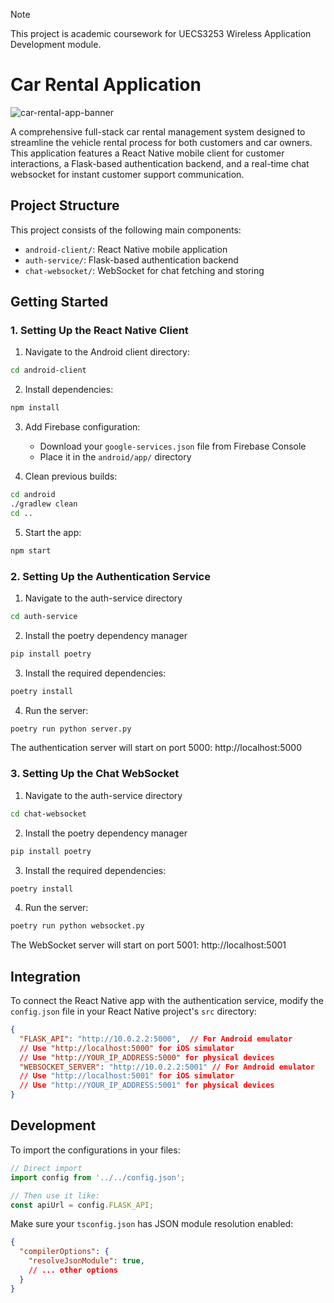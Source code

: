 > [!NOTE]
> This project is academic coursework for UECS3253 Wireless Application Development module.

# Car Rental Application
![car-rental-app-banner](https://github.com/user-attachments/assets/b1b1bd8b-01d7-4cc4-9268-237aedab077a)

A comprehensive full-stack car rental management system designed to streamline the vehicle rental process for both customers and car owners. This application features a React Native mobile client for customer interactions, a Flask-based authentication backend, and a real-time chat websocket for instant customer support communication.

## Project Structure

This project consists of the following main components:

- `android-client/`: React Native mobile application
- `auth-service/`: Flask-based authentication backend
- `chat-websocket/`: WebSocket for chat fetching and storing

## Getting Started

### 1. Setting Up the React Native Client

1. Navigate to the Android client directory:
```bash
cd android-client
```

2. Install dependencies:
```bash
npm install
```

3. Add Firebase configuration:
   - Download your `google-services.json` file from Firebase Console
   - Place it in the `android/app/` directory

4. Clean previous builds:
```bash
cd android
./gradlew clean
cd ..
```

5. Start the app:
```bash
npm start
```

### 2. Setting Up the Authentication Service

1. Navigate to the auth-service directory
```bash
cd auth-service
```

2. Install the poetry dependency manager
```bash
pip install poetry
```

3. Install the required dependencies:
```bash
poetry install
```

4. Run the server:
```bash
poetry run python server.py
```

The authentication server will start on port 5000: http://localhost:5000

### 3. Setting Up the Chat WebSocket

1. Navigate to the auth-service directory
```bash
cd chat-websocket
```

2. Install the poetry dependency manager
```bash
pip install poetry
```

3. Install the required dependencies:
```bash
poetry install
```

4. Run the server:
```bash
poetry run python websocket.py
```

The WebSocket server will start on port 5001: http://localhost:5001

## Integration

To connect the React Native app with the authentication service, modify the `config.json` file in your React Native project's `src` directory:

```json
{
  "FLASK_API": "http://10.0.2.2:5000",  // For Android emulator
  // Use "http://localhost:5000" for iOS simulator
  // Use "http://YOUR_IP_ADDRESS:5000" for physical devices
  "WEBSOCKET_SERVER": "http://10.0.2.2:5001" // For Android emulator
  // Use "http://localhost:5001" for iOS simulator
  // Use "http://YOUR_IP_ADDRESS:5001" for physical devices
}
```
## Development
To import the configurations in your files:

```typescript
// Direct import
import config from '../../config.json';

// Then use it like:
const apiUrl = config.FLASK_API;
```

Make sure your `tsconfig.json` has JSON module resolution enabled:

```json
{
  "compilerOptions": {
    "resolveJsonModule": true,
    // ... other options
  }
}
```
